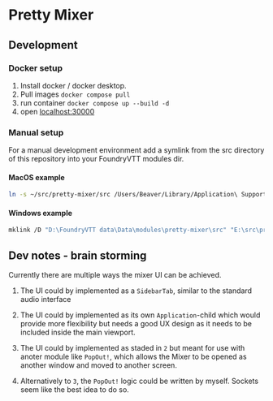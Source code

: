 # Pretty Mixer

## Development

### Docker setup

1. Install docker / docker desktop.
2. Pull images `docker compose pull`
3. run container `docker compose up --build -d`
4. open [localhost:30000](http://localhost:30000/)

### Manual setup

For a manual development environment add a symlink from the src directory of this repository into your FoundryVTT modules dir.

#### MacOS example

```sh
ln -s ~/src/pretty-mixer/src /Users/Beaver/Library/Application\ Support/FoundryVTT/Data/modules
```

#### Windows example

```sh
mklink /D "D:\FoundryVTT data\Data\modules\pretty-mixer\src" "E:\src\pretty-mixer"
```

## Dev notes - brain storming

Currently there are multiple ways the mixer UI can be achieved.

1. The UI could by implemented as a `SidebarTab`, similar to the standard audio interface

2. The UI could by implemented as its own `Application`-child which would provide more flexibility but needs a good UX design as it needs to be included inside the main viewport.

3. The UI could by implemented as staded in `2` but meant for use with anoter module like `PopOut!`, which allows the Mixer to be opened as another window and moved to another screen.

4. Alternatively to `3`, the `PopOut!` logic could be written by myself. Sockets seem like the best idea to do so.
